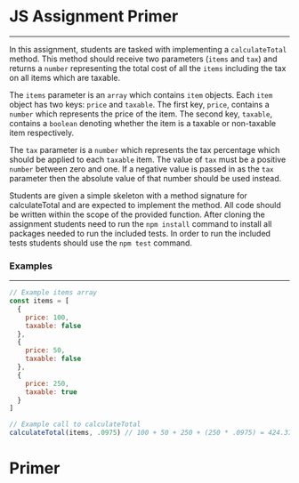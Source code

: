 # JS Assignment Primer

---

In this assignment, students are tasked with implementing a `calculateTotal` method. This method should receive two parameters (`items` and `tax`) and returns a `number` representing the total cost of all the `items` including the tax on all items which are taxable. 

The `items` parameter is an `array` which contains `item` objects. Each `item` object has two keys: `price` and `taxable`. The first key, `price`, contains a `number` which represents the price of the item. The second key, `taxable`, contains a `boolean` denoting whether the item is a taxable or non-taxable item respectively.

The `tax` parameter is a `number` which represents the tax percentage which should be applied to each `taxable` item. The value of `tax` must be a positive `number` between zero and one. If a negative value is passed in as the `tax` parameter then the absolute value of that number should be used instead.

Students are given a simple skeleton with a method signature for calculateTotal and are expected to implement the method. All code should be written within the scope of the provided function. After cloning the assignment students need to run the `npm install` command to install all packages needed to run the included tests. In order to run the included tests students should use the `npm test` command.

### Examples
---

```JavaScript
// Example items array
const items = [
  {
    price: 100,
    taxable: false
  },
  {
    price: 50,
    taxable: false
  },
  {
    price: 250,
    taxable: true
  }
]

// Example call to calculateTotal
calculateTotal(items, .0975) // 100 + 50 + 250 + (250 * .0975) = 424.375
```


# Primer
